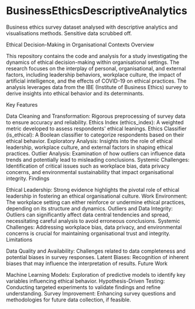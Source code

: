 # BusinessEthicsDescriptiveAnalytics
Business ethics survey dataset analysed with descriptive analytics and visualisations methods. Sensitive data scrubbed off.


Ethical Decision-Making in Organisational Contexts
Overview

This repository contains the code and analysis for a study investigating the dynamics of ethical decision-making within organisational settings. The research focuses on the interplay of personal, organisational, and external factors, including leadership behaviors, workplace culture, the impact of artificial intelligence, and the effects of COVID-19 on ethical practices. The analysis leverages data from the IBE (Institute of Business Ethics) survey to derive insights into ethical behavior and its determinants.

Key Features

Data Cleaning and Transformation: Rigorous preprocessing of survey data to ensure accuracy and reliability.
Ethics Index (ethics_index): A weighted metric developed to assess respondents' ethical leanings.
Ethics Classifier (is_ethical): A Boolean classifier to categorize respondents based on their ethical behavior.
Exploratory Analysis: Insights into the role of ethical leadership, workplace culture, and external factors in shaping ethical practices.
Outlier Analysis: Examination of how outliers can influence data trends and potentially lead to misleading conclusions.
Systemic Challenges: Identification of critical issues such as workplace bias, data privacy concerns, and environmental sustainability that impact organisational integrity.
Findings

Ethical Leadership: Strong evidence highlights the pivotal role of ethical leadership in fostering an ethical organisational culture.
Work Environment: The workplace setting can either reinforce or undermine ethical practices, depending on its structure and dynamics.
Outliers and Data Integrity: Outliers can significantly affect data central tendencies and spread, necessitating careful analysis to avoid erroneous conclusions.
Systemic Challenges: Addressing workplace bias, data privacy, and environmental concerns is crucial for maintaining organisational trust and integrity.
Limitations

Data Quality and Availability: Challenges related to data completeness and potential biases in survey responses.
Latent Biases: Recognition of inherent biases that may influence the interpretation of results.
Future Work

Machine Learning Models: Exploration of predictive models to identify key variables influencing ethical behavior.
Hypothesis-Driven Testing: Conducting targeted experiments to validate findings and refine understanding.
Survey Improvement: Enhancing survey questions and methodologies for future data collection, if feasible.